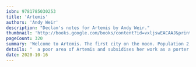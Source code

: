 ```yaml
---
isbn: 9781785030253
title: 'Artemis'
authors: 'Andy Weir'
description: "Declan's notes for Artemis by Andy Weir."
thumbnail: 'http://books.google.com/books/content?id=vxljswEACAAJ&printsec=frontcover&img=1&zoom=5&source=gbs_api'
pageCount: 320
summary: 'Welcome to Artemis. The first city on the moon. Population 2,000. Mostly tourists. Some criminals. Jazz Bashara is one of the criminals. She lives in'
details: "  a poor area of Artemis and subsidises her work as a porter with smuggling contraband onto the moon. But it's not enough. So when she's offered the chance to make a lot of money she jumps at it. But though planning a crime in //6th gravity may be more fun, it's a lot more dangerous ... -- back cover."
date: 2020-10-16
---
```

